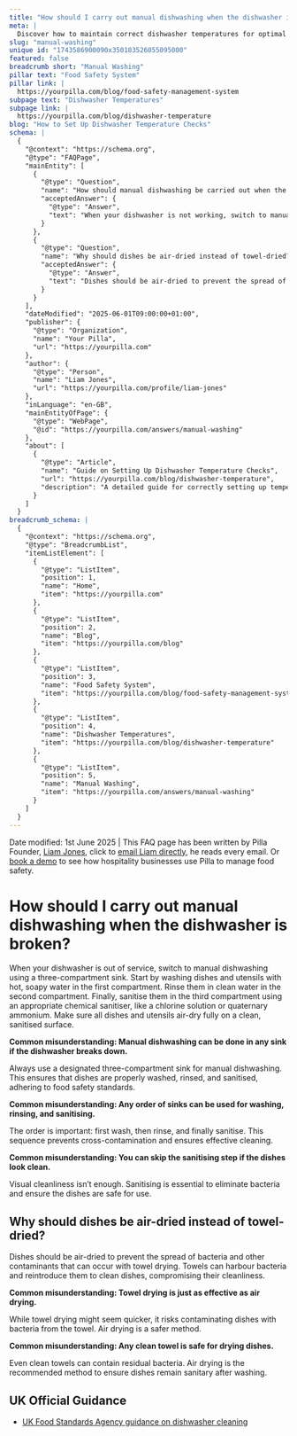 ```yaml
---
title: "How should I carry out manual dishwashing when the dishwasher is broken?"
meta: |
  Discover how to maintain correct dishwasher temperatures for optimal hygiene and food safety, including essential maintenance tips and corrective actions.
slug: "manual-washing"
unique id: "1743586900090x350183526055095000"
featured: false
breadcrumb short: "Manual Washing"
pillar text: "Food Safety System"
pillar link: |
  https://yourpilla.com/blog/food-safety-management-system
subpage text: "Dishwasher Temperatures"
subpage link: |
  https://yourpilla.com/blog/dishwasher-temperature
blog: "How to Set Up Dishwasher Temperature Checks"
schema: |
  {
    "@context": "https://schema.org",
    "@type": "FAQPage",
    "mainEntity": [
      {
        "@type": "Question",
        "name": "How should manual dishwashing be carried out when the dishwasher is broken?",
        "acceptedAnswer": {
          "@type": "Answer",
          "text": "When your dishwasher is not working, switch to manual dishwashing by using a three-compartment sink as follows: (1) Wash dishes and utensils with hot, soapy water in the first compartment. (2) Rinse them in clean water in the second compartment. (3) Sanitise them in the third compartment using an appropriate chemical sanitiser like a chlorine solution or quaternary ammonium. Ensure all dishes and utensils air-dry completely on a clean, sanitised surface, following food safety standards."
        }
      },
      {
        "@type": "Question",
        "name": "Why should dishes be air-dried instead of towel-dried?",
        "acceptedAnswer": {
          "@type": "Answer",
          "text": "Dishes should be air-dried to prevent the spread of bacteria and contaminants, which can occur with towel drying. Towels, even when clean, might harbour bacteria and reintroduce them to cleaned dishes, thus compromising their cleanliness. Air drying is a safer and more sanitary method."
        }
      }
    ],
    "dateModified": "2025-06-01T09:00:00+01:00",
    "publisher": {
      "@type": "Organization",
      "name": "Your Pilla",
      "url": "https://yourpilla.com"
    },
    "author": {
      "@type": "Person",
      "name": "Liam Jones",
      "url": "https://yourpilla.com/profile/liam-jones"
    },
    "inLanguage": "en-GB",
    "mainEntityOfPage": {
      "@type": "WebPage",
      "@id": "https://yourpilla.com/answers/manual-washing"
    },
    "about": [
      {
        "@type": "Article",
        "name": "Guide on Setting Up Dishwasher Temperature Checks",
        "url": "https://yourpilla.com/blog/dishwasher-temperature",
        "description": "A detailed guide for correctly setting up temperature checks on dishwashers within a restaurant or hospitality business to ensure optimal performance and safety."
      }
    ]
  }
breadcrumb_schema: |
  {
    "@context": "https://schema.org",
    "@type": "BreadcrumbList",
    "itemListElement": [
      {
        "@type": "ListItem",
        "position": 1,
        "name": "Home",
        "item": "https://yourpilla.com"
      },
      {
        "@type": "ListItem",
        "position": 2,
        "name": "Blog",
        "item": "https://yourpilla.com/blog"
      },
      {
        "@type": "ListItem",
        "position": 3,
        "name": "Food Safety System",
        "item": "https://yourpilla.com/blog/food-safety-management-system"
      },
      {
        "@type": "ListItem",
        "position": 4,
        "name": "Dishwasher Temperatures",
        "item": "https://yourpilla.com/blog/dishwasher-temperature"
      },
      {
        "@type": "ListItem",
        "position": 5,
        "name": "Manual Washing",
        "item": "https://yourpilla.com/answers/manual-washing"
      }
    ]
  }
---
```


Date modified: 1st June 2025 | This FAQ page has been written by Pilla Founder, [Liam Jones](https://yourpilla.com/profile/liam-jones), click to [email Liam directly](https://mailto:liam@yourpilla.com/), he reads every email. Or [book a demo](https://calendly.com/pilla/demo) to see how hospitality businesses use Pilla to manage food safety.

# How should I carry out manual dishwashing when the dishwasher is broken?

When your dishwasher is out of service, switch to manual dishwashing using a three-compartment sink. Start by washing dishes and utensils with hot, soapy water in the first compartment. Rinse them in clean water in the second compartment. Finally, sanitise them in the third compartment using an appropriate chemical sanitiser, like a chlorine solution or quaternary ammonium. Make sure all dishes and utensils air-dry fully on a clean, sanitised surface.

**Common misunderstanding: Manual dishwashing can be done in any sink if the dishwasher breaks down.**

Always use a designated three-compartment sink for manual dishwashing. This ensures that dishes are properly washed, rinsed, and sanitised, adhering to food safety standards.

**Common misunderstanding: Any order of sinks can be used for washing, rinsing, and sanitising.**

The order is important: first wash, then rinse, and finally sanitise. This sequence prevents cross-contamination and ensures effective cleaning.

**Common misunderstanding: You can skip the sanitising step if the dishes look clean.**

Visual cleanliness isn’t enough. Sanitising is essential to eliminate bacteria and ensure the dishes are safe for use.

## Why should dishes be air-dried instead of towel-dried?

Dishes should be air-dried to prevent the spread of bacteria and other contaminants that can occur with towel drying. Towels can harbour bacteria and reintroduce them to clean dishes, compromising their cleanliness.

**Common misunderstanding: Towel drying is just as effective as air drying.**

While towel drying might seem quicker, it risks contaminating dishes with bacteria from the towel. Air drying is a safer method.

**Common misunderstanding: Any clean towel is safe for drying dishes.**

Even clean towels can contain residual bacteria. Air drying is the recommended method to ensure dishes remain sanitary after washing.

## UK Official Guidance

-   [UK Food Standards Agency guidance on dishwasher cleaning](https://www.food.gov.uk/sites/default/files/media/document/sfbb-retailers-cleaning-03-cleaning-effectively.pdf)